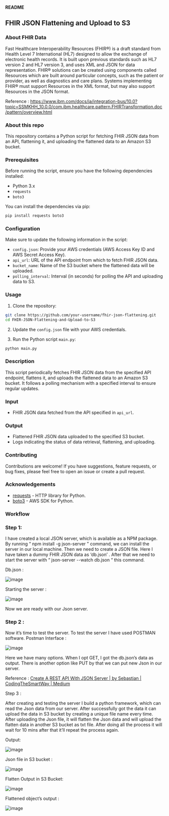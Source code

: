 **README**

## FHIR JSON Flattening and Upload to S3

### About FHIR Data

Fast Healthcare Interoperability Resources (FHIR®) is a draft standard from Health Level 7 International (HL7) designed to allow the exchange of electronic health records. It is built upon previous standards such as HL7 version 2 and HL7 version 3, and uses XML and JSON for data representation. FHIR® solutions can be created using components called Resources which are built around particular concepts, such as the patient or provider, as well as diagnostics and care plans. Systems implementing FHIR® must support Resources in the XML format, but may also support Resources in the JSON format. 

Reference : https://www.ibm.com/docs/ja/integration-bus/10.0?topic=SSMKHH_10.0.0/com.ibm.healthcare.pattern.FHIRTransformation.doc/pattern/overview.html

### About this repo

This repository contains a Python script for fetching FHIR JSON data from an API, flattening it, and uploading the flattened data to an Amazon S3 bucket.

### Prerequisites

Before running the script, ensure you have the following dependencies installed:

- Python 3.x
- `requests`
- `boto3`

You can install the dependencies via pip:

```bash
pip install requests boto3
```

### Configuration

Make sure to update the following information in the script:

- `config.json`: Provide your AWS credentials (AWS Access Key ID and AWS Secret Access Key).
- `api_url`: URL of the API endpoint from which to fetch FHIR JSON data.
- `bucket_name`: Name of the S3 bucket where the flattened data will be uploaded.
- `polling_interval`: Interval (in seconds) for polling the API and uploading data to S3.

### Usage

1. Clone the repository:

```bash
git clone https://github.com/your-username/fhir-json-flattening.git
cd FHIR-JSON-Flattening-and-Upload-to-S3
```

2. Update the `config.json` file with your AWS credentials.

3. Run the Python script `main.py`:

```bash
python main.py
```

### Description

This script periodically fetches FHIR JSON data from the specified API endpoint, flattens it, and uploads the flattened data to an Amazon S3 bucket. It follows a polling mechanism with a specified interval to ensure regular updates.

### Input

- FHIR JSON data fetched from the API specified in `api_url`.

### Output

- Flattened FHIR JSON data uploaded to the specified S3 bucket.
- Logs indicating the status of data retrieval, flattening, and uploading.

### Contributing

Contributions are welcome! If you have suggestions, feature requests, or bug fixes, please feel free to open an issue or create a pull request.

### Acknowledgements

- [requests](https://docs.python-requests.org/en/master/) - HTTP library for Python.
- [boto3](https://github.com/boto/boto3) - AWS SDK for Python.

### Workflow

### Step 1:

I have created a local JSON server, which is available as a NPM package. By running “ npm install -g json-server ” command, we can install the server in our local machine.
Then we need to create a JSON file. Here I have taken a dummy FHIR JSON data as ‘db.json’ .
After that we need to start the server with “ json-server --watch db.json “ this command.

Db.json :

![image](https://github.com/ankushseal/JsonServer_to_S3_Processing/assets/65338558/fd944d10-3e83-4945-aef5-19e4deeabd64)


Starting the server :

![image](https://github.com/ankushseal/JsonServer_to_S3_Processing/assets/65338558/a4769af9-71c7-40d4-94e7-e20c8137d67d)


Now we are ready with our Json server.

### Step 2 :

Now it’s time to test the server. To test the server I have used POSTMAN software.
Postman Interface :

![image](https://github.com/ankushseal/JsonServer_to_S3_Processing/assets/65338558/58c106db-3f1b-4bae-bb29-b70149fded6d)


Here we have many options. When I opt GET, I got the db.json’s data as output. There is another option like PUT by that we can put new Json in our server.

Reference : [Create A REST API With JSON Server | by Sebastian | CodingTheSmartWay | Medium](https://medium.com/codingthesmartway-com-blog/create-a-rest-api-with-json-server-36da8680136d)

Step 3 :

After creating and testing the server I build a python framework, which can read the Json data from our server. After successfully got the data it can upload the data in S3 bucket by creating a unique file name every time. After uploading the Json file, it will flatten the Json data and will upload the flatten data in another S3 bucket as txt file.
After doing all the process it will wait for 10 mins after that it’ll repeat the process again.


Output:

![image](https://github.com/ankushseal/JsonServer_to_S3_Processing/assets/65338558/d0f34a31-1f9e-4084-acdf-960be74d4371)

Json file in S3 bucket :

![image](https://github.com/ankushseal/JsonServer_to_S3_Processing/assets/65338558/ebd8343e-85f6-4b6a-9370-99b5a014279b)


Flatten Output in S3 Bucket:

![image](https://github.com/ankushseal/JsonServer_to_S3_Processing/assets/65338558/fdd1f15c-051e-407a-974b-1ecad3681c21)


Flattened object’s output :

![image](https://github.com/ankushseal/JsonServer_to_S3_Processing/assets/65338558/b9820ab5-33fd-4512-b9a7-dc888c5f52f4)


